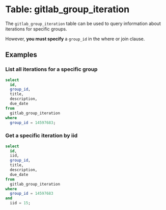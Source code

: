 # Table: gitlab_group_iteration

The `gitlab_group_iteration` table can be used to query information about iterations for specific groups.

However, **you must specify** a `group_id` in the where or join clause.

## Examples

### List all iterations for a specific group

```sql
select
  id,
  group_id,
  title,
  description,
  due_date
from
  gitlab_group_iteration
where
  group_id = 14597683;
```

### Get a specific iteration by iid

```sql
select
  id,
  iid,
  group_id,
  title,
  description,
  due_date
from
  gitlab_group_iteration
where
  group_id = 14597683
and
  iid = 15;
```
